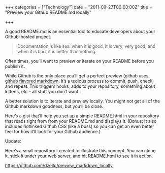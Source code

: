 +++
categories = ["Technology"]
date = "2011-09-27T00:00:00Z"
title = "Preview your Github README.md locally"

+++

<p>A good README.md is an essential tool to educate developers about your Github-hosted project.</p>

<blockquote class="posterous_short_quote"><p>Documentation is like sex: when it is good, it is very, very good; and when it is bad, it is better than nothing.</p></blockquote>

<p>Often times, you&rsquo;ll want to preview or iterate on your README before you publish it.</p>

<p>While Github is the only place you&rsquo;ll get a perfect preview (github uses <a href="http://github.github.com/github-flavored-markdown">github flavored markdown</a>, it&rsquo;s a tedious process to commit, push, check, and repeat. This triggers hooks, adds to your repository, something about kittens, etc &ndash; all stuff you don&rsquo;t want.</p>

<p>A better solution is to iterate and preview locally. You might not get all of the Github markdown goodness, but you&rsquo;ll be close.</p>

<p>Here&rsquo;s a gist that&rsquo;ll help you set up a simple README.html in your repository that reads right from from your README.md and displays it. (Bonus: It also includes hotlinked Github CSS (like a boss) so you can get an even better feel for how it&rsquo;ll look for your Github audience.)</p>

<p><script src="https://gist.github.com/1246525.js"></script></p>

<p>Update:</p>

<p>Here&rsquo;s a small repository I created to illustrate this concept. You can clone it, stick it under your web server, and hit README.html to see it in action.</p>

<p><a href="https://github.com/dzello/preview_markdown_locally">https://github.com/dzello/preview_markdown_locally</a></p>
